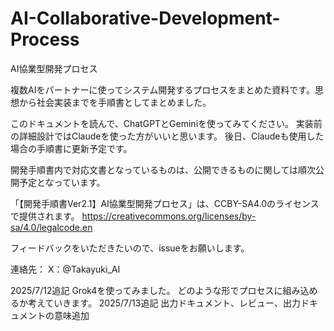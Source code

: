 # AI-Collaborative-Development-Process
AI協業型開発プロセス

複数AIをパートナーに使ってシステム開発するプロセスをまとめた資料です。思想から社会実装までを手順書としてまとめました。

このドキュメントを読んで、ChatGPTとGeminiを使ってみてください。
実装前の詳細設計ではClaudeを使った方がいいと思います。
後日、Claudeも使用した場合の手順書に更新予定です。

開発手順書内で対応文書となっているものは、公開できるものに関しては順次公開予定となっています。

「【開発手順書Ver2.1】AI協業型開発プロセス」は、CCBY-SA4.0のライセンスで提供されます。
https://creativecommons.org/licenses/by-sa/4.0/legalcode.en

フィードバックをいただきたいので、issueをお願いします。

連絡先：
X：@Takayuki_AI

2025/7/12追記
Grok4を使ってみました。
どのような形でプロセスに組み込めるか考えていきます。
2025/7/13追記
出力ドキュメント、レビュー、出力ドキュメントの意味追加
